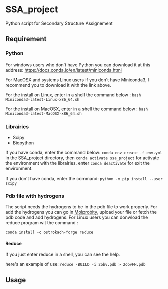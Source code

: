 # SSA_project
Python script for Secondary Structure Assignement
## Requirement
### Python
For windows users who don't have Python you can download it at this address: https://docs.conda.io/en/latest/miniconda.html

For MacOSX and systems Linux users if you don't have Miniconda3, I recommend you to download it with the link above.

For the install on Linux, enter in a shell the command below : `bash Miniconda3-latest-Linux-x86_64.sh` 

For the install on MacOSX, enter in a shell the command below : `bash Miniconda3-latest-MacOSX-x86_64.sh`
### Librairies
- Scipy
- Biopython

If you have conda, enter the command below: `conda env create -f env.yml` in the SSA_project directory, then `conda activate ssa_project` for activate the environment with the librairies. enter `conda deactivate` for exit the environment.

If you don't have conda, enter the command: `python -m pip install --user scipy`
### Pdb file with hydrogens
The script needs the hydrogens to be in the pdb file to work properly. For add the hydrogens you can go in [Molprobity](http://molprobity.biochem.duke.edu/), upload your file or fetch the pdb code and add hydrogens. For Linux users you can donwload the reduce program wit the command :

`conda install -c ostrokach-forge reduce`

#### Reduce
If you just enter reduce in a shell, you can see the help.

here's an example of use: `reduce -BUILD -i 2obv.pdb > 2obvFH.pdb`

## Usage

